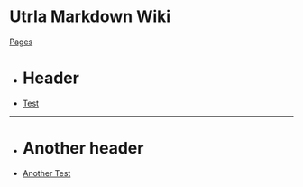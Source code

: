 # Utrla Markdown Wiki

[Pages]()

  * # Header
  * [<i class="fa fa-smile-o"></i> Test](test.md)
  - - - -
  * # Another header
  * [<i class="fa fa-smile-o"></i> Another Test](mp.md)
